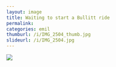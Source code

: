 ```yaml
---
layout: image
title: Waiting to start a Bullitt ride
permalink: 
categories: emil
thumburl: /i/IMG_2504_thumb.jpg
slideurl: /i/IMG_2504.jpg 
---
```

![]({{site.url}}/i/IMG_2504.jpg)


